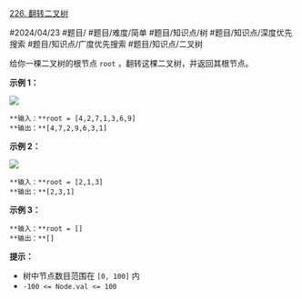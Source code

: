 [226. 翻转二叉树](https://leetcode.cn/problems/invert-binary-tree/)

#2024/04/23 #题目/ #题目/难度/简单 #题目/知识点/树 #题目/知识点/深度优先搜索 #题目/知识点/广度优先搜索 #题目/知识点/二叉树

给你一棵二叉树的根节点 `root` ，翻转这棵二叉树，并返回其根节点。

**示例 1：**

![](https://assets.leetcode.com/uploads/2021/03/14/invert1-tree.jpg)
```
**输入：**root = [4,2,7,1,3,6,9]
**输出：**[4,7,2,9,6,3,1]
```

**示例 2：**

![](https://assets.leetcode.com/uploads/2021/03/14/invert2-tree.jpg)
```
**输入：**root = [2,1,3]
**输出：**[2,3,1]
```

**示例 3：**
```
**输入：**root = []
**输出：**[]
```

**提示：**

- 树中节点数目范围在 `[0, 100]` 内
- `-100 <= Node.val <= 100`